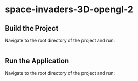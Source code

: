 # space-invaders-3D-opengl-2

## Build the Project
Navigate to the root directory of the project and run:

```mvn clean compile
```
## Run the Application
Navigate to the root directory of the project and run:

```mvn exec:java
```